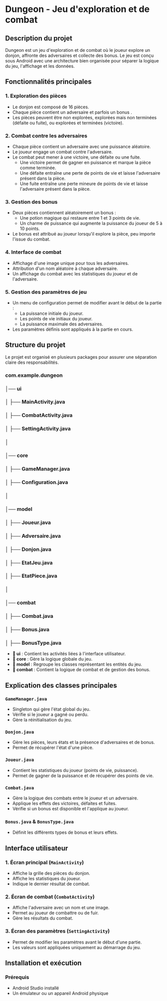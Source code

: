 # Dungeon - Jeu d'exploration et de combat

## Description du projet

Dungeon est un jeu d'exploration et de combat où le joueur explore un donjon, affronte des adversaires et collecte des bonus. Le jeu est conçu sous Android avec une architecture bien organisée pour séparer la logique du jeu, l'affichage et les données.

## Fonctionnalités principales

### 1. Exploration des pièces

- Le donjon est composé de 16 pièces.
- Chaque pièce contient un adversaire et parfois un bonus .
- Les pièces peuvent être non explorées, explorées mais non terminées (défaite ou fuite), ou explorées et terminées (victoire).

### 2. Combat contre les adversaires

- Chaque pièce contient un adversaire avec une puissance aléatoire.
- Le joueur engage un combat contre l'adversaire.
- Le combat peut mener à une victoire, une défaite ou une fuite.
    - Une victoire permet de gagner en puissance et marque la pièce comme terminée.
    - Une défaite entraîne une perte de points de vie et laisse l'adversaire présent dans la pièce.
    - Une fuite entraîne une perte mineure de points de vie et laisse l'adversaire présent dans la pièce.

### 3. Gestion des bonus

- Deux pièces contiennent aléatoirement un bonus :
    - Une potion magique qui restaure entre 1 et 3 points de vie.
    - Un charme de puissance qui augmente la puissance du joueur de 5 à 10 points.
- Le bonus est attribué au joueur lorsqu'il explore la pièce, peu importe l'issue du combat.

### 4. Interface de combat

- Affichage d'une image unique pour tous les adversaires.
- Attribution d'un nom aléatoire à chaque adversaire.
- Un affichage du combat avec les statistiques du joueur et de l'adversaire.

### 5. Gestion des paramètres de jeu

- Un menu de configuration permet de modifier avant le début de la partie :
    - La puissance initiale du joueur.
    - Les points de vie initiaux du joueur.
    - La puissance maximale des adversaires.
- Les paramètres définis sont appliqués à la partie en cours.

## Structure du projet

Le projet est organisé en plusieurs packages pour assurer une séparation claire des responsabilités.

### com.example.dungeon
### │── ui
### │ ├── MainActivity.java
### │ ├── CombatActivity.java
### │ ├── SettingActivity.java
### │
### │── core
### │ ├── GameManager.java
### │ ├── Configuration.java
### │
### │── model
### │ ├── Joueur.java
### │ ├── Adversaire.java
### │ ├── Donjon.java
### │ ├── EtatJeu.java
### │ ├── EtatPiece.java
###
### │
### │── combat
### │ ├── Combat.java
### │ ├── Bonus.java
### │ ├── BonusType.java



- **📂 ui** : Contient les activités liées à l'interface utilisateur.
- **📂 core** : Gère la logique globale du jeu.
- **📂 model** : Regroupe les classes représentant les entités du jeu.
- **📂 combat** : Contient la logique de combat et de gestion des bonus.

## Explication des classes principales

### `GameManager.java`

- Singleton qui gère l'état global du jeu.
- Vérifie si le joueur a gagné ou perdu.
- Gère la réinitialisation du jeu.

### `Donjon.java`

- Gère les pièces, leurs états et la présence d'adversaires et de bonus.
- Permet de récupérer l'état d'une pièce.

### `Joueur.java`

- Contient les statistiques du joueur (points de vie, puissance).
- Permet de gagner de la puissance et de récupérer des points de vie.

### `Combat.java`

- Gère la logique des combats entre le joueur et un adversaire.
- Applique les effets des victoires, défaites et fuites.
- Vérifie si un bonus est disponible et l'applique au joueur.

### `Bonus.java` & `BonusType.java`

- Définit les différents types de bonus et leurs effets.

## Interface utilisateur

### 1. Écran principal (`MainActivity`)

- Affiche la grille des pièces du donjon.
- Affiche les statistiques du joueur.
- Indique le dernier résultat de combat.

### 2. Écran de combat (`CombatActivity`)

- Affiche l'adversaire avec un nom et une image.
- Permet au joueur de combattre ou de fuir.
- Gère les résultats du combat.

### 3. Écran des paramètres (`SettingActivity`)

- Permet de modifier les paramètres avant le début d'une partie.
- Les valeurs sont appliquées uniquement au démarrage du jeu.

## Installation et exécution

### Prérequis

- Android Studio installé
- Un émulateur ou un appareil Android physique

